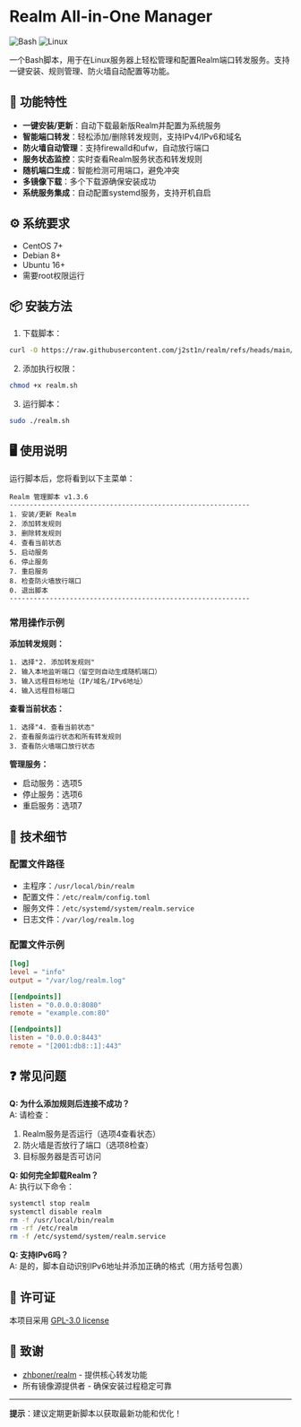 # Realm All-in-One Manager

![Bash](https://img.shields.io/badge/Bash-4EAA25?style=for-the-badge&logo=gnu-bash&logoColor=white)
![Linux](https://img.shields.io/badge/Linux-FCC624?style=for-the-badge&logo=linux&logoColor=black)

一个Bash脚本，用于在Linux服务器上轻松管理和配置Realm端口转发服务。支持一键安装、规则管理、防火墙自动配置等功能。

## 🚀 功能特性

- **一键安装/更新**：自动下载最新版Realm并配置为系统服务
- **智能端口转发**：轻松添加/删除转发规则，支持IPv4/IPv6和域名
- **防火墙自动管理**：支持firewalld和ufw，自动放行端口
- **服务状态监控**：实时查看Realm服务状态和转发规则
- **随机端口生成**：智能检测可用端口，避免冲突
- **多镜像下载**：多个下载源确保安装成功
- **系统服务集成**：自动配置systemd服务，支持开机自启

## ⚙️ 系统要求

- CentOS 7+
- Debian 8+
- Ubuntu 16+
- 需要root权限运行

## 📦 安装方法

1. 下载脚本：
```bash
curl -O https://raw.githubusercontent.com/j2st1n/realm/refs/heads/main/realm.sh
```

2. 添加执行权限：
```bash
chmod +x realm.sh
```

3. 运行脚本：
```bash
sudo ./realm.sh
```

## 🖥 使用说明

运行脚本后，您将看到以下主菜单：

```
Realm 管理脚本 v1.3.6
------------------------------------------------------------
1. 安装/更新 Realm
2. 添加转发规则
3. 删除转发规则
4. 查看当前状态
5. 启动服务
6. 停止服务
7. 重启服务
8. 检查防火墙放行端口
0. 退出脚本
------------------------------------------------------------
```

### 常用操作示例

**添加转发规则：**
```
1. 选择"2. 添加转发规则"
2. 输入本地监听端口（留空则自动生成随机端口）
3. 输入远程目标地址（IP/域名/IPv6地址）
4. 输入远程目标端口
```

**查看当前状态：**
```
1. 选择"4. 查看当前状态"
2. 查看服务运行状态和所有转发规则
3. 查看防火墙端口放行状态
```

**管理服务：**
- 启动服务：选项5
- 停止服务：选项6
- 重启服务：选项7

## 🔧 技术细节

### 配置文件路径
- 主程序：`/usr/local/bin/realm`
- 配置文件：`/etc/realm/config.toml`
- 服务文件：`/etc/systemd/system/realm.service`
- 日志文件：`/var/log/realm.log`

### 配置文件示例
```toml
[log]
level = "info"
output = "/var/log/realm.log"

[[endpoints]]
listen = "0.0.0.0:8080"
remote = "example.com:80"

[[endpoints]]
listen = "0.0.0.0:8443"
remote = "[2001:db8::1]:443"
```

## ❓ 常见问题

**Q: 为什么添加规则后连接不成功？**  
A: 请检查：
1. Realm服务是否运行（选项4查看状态）
2. 防火墙是否放行了端口（选项8检查）
3. 目标服务器是否可访问

**Q: 如何完全卸载Realm？**  
A: 执行以下命令：
```bash
systemctl stop realm
systemctl disable realm
rm -f /usr/local/bin/realm
rm -rf /etc/realm
rm -f /etc/systemd/system/realm.service
```

**Q: 支持IPv6吗？**  
A: 是的，脚本自动识别IPv6地址并添加正确的格式（用方括号包裹）

## 📜 许可证

本项目采用 [GPL-3.0 license](LICENSE)

## 🙏 致谢

- [zhboner/realm](https://github.com/zhboner/realm) - 提供核心转发功能
- 所有镜像源提供者 - 确保安装过程稳定可靠

---

**提示**：建议定期更新脚本以获取最新功能和优化！
